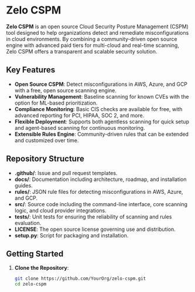 # Zelo CSPM

**Zelo CSPM** is an open source Cloud Security Posture Management (CSPM) tool designed to help organizations detect and remediate misconfigurations in cloud environments. By combining a community-driven open source engine with advanced paid tiers for multi-cloud and real-time scanning, Zelo CSPM offers a transparent and scalable security solution.

## Key Features

- **Open Source CSPM**: Detect misconfigurations in AWS, Azure, and GCP with a free, open source scanning engine.
- **Vulnerability Management**: Baseline scanning for known CVEs with the option for ML-based prioritization.
- **Compliance Monitoring**: Basic CIS checks are available for free, with advanced reporting for PCI, HIPAA, SOC 2, and more.
- **Flexible Deployment**: Supports both agentless scanning for quick setup and agent-based scanning for continuous monitoring.
- **Extensible Rules Engine**: Community-driven rules that can be extended and customized over time.

## Repository Structure

- **.github/**: Issue and pull request templates.
- **docs/**: Documentation including architecture, roadmap, and installation guides.
- **rules/**: JSON rule files for detecting misconfigurations in AWS, Azure, and GCP.
- **src/**: Source code including the command-line interface, core scanning logic, and cloud provider integrations.
- **tests/**: Unit tests for ensuring the reliability of scanning and rules evaluation.
- **LICENSE**: The open source license governing use and distribution.
- **setup.py**: Script for packaging and installation.

## Getting Started

1. **Clone the Repository**:
   ```bash
   git clone https://github.com/YourOrg/zelo-cspm.git
   cd zelo-cspm
